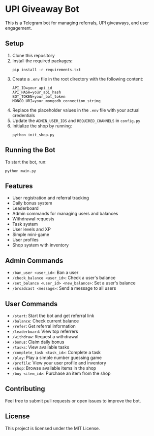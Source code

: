 
# UPI Giveaway Bot

This is a Telegram bot for managing referrals, UPI giveaways, and user engagement.

## Setup

1. Clone this repository
2. Install the required packages:
   ```
   pip install -r requirements.txt
   ```
3. Create a `.env` file in the root directory with the following content:
   ```
   API_ID=your_api_id
   API_HASH=your_api_hash
   BOT_TOKEN=your_bot_token
   MONGO_URI=your_mongodb_connection_string
   ```
4. Replace the placeholder values in the `.env` file with your actual credentials
5. Update the `ADMIN_USER_IDS` and `REQUIRED_CHANNELS` in `config.py`
6. Initialize the shop by running:
   ```
   python init_shop.py
   ```

## Running the Bot

To start the bot, run:
```
python main.py
```

## Features

- User registration and referral tracking
- Daily bonus system
- Leaderboard
- Admin commands for managing users and balances
- Withdrawal requests
- Task system
- User levels and XP
- Simple mini-game
- User profiles
- Shop system with inventory

## Admin Commands

- `/ban_user <user_id>`: Ban a user
- `/check_balance <user_id>`: Check a user's balance
- `/set_balance <user_id> <new_balance>`: Set a user's balance
- `/broadcast <message>`: Send a message to all users

## User Commands

- `/start`: Start the bot and get referral link
- `/balance`: Check current balance
- `/refer`: Get referral information
- `/leaderboard`: View top referrers
- `/withdraw`: Request a withdrawal
- `/bonus`: Claim daily bonus
- `/tasks`: View available tasks
- `/complete_task <task_id>`: Complete a task
- `/play`: Play a simple number guessing game
- `/profile`: View your user profile and inventory
- `/shop`: Browse available items in the shop
- `/buy <item_id>`: Purchase an item from the shop

## Contributing

Feel free to submit pull requests or open issues to improve the bot.

## License

This project is licensed under the MIT License.
